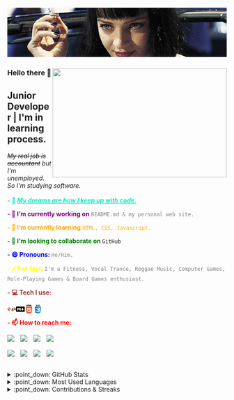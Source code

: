 [![header](https://github.com/MustafaTuncel/MustafaTuncel/blob/ab9b13091a4d536512dd05a152119b20bce5187d/Mia%20Wallace%20Banner.png "Mia Wallace")](https://mustafatuncel.github.io/)

### Hello there 👋 <img src="https://media.giphy.com/media/0FHJ363Octui8Emuul/giphy.gif" align="right" width="400" height="250">
## Junior Developer | I'm in learning process.

*~~My real job is accountant~~ but I'm unemployed. <br/>
So I'm studying software.*<br/>
<br/>
**<font color="whiteblack">- :battery: *<ins>My dreams are how I keep up with code.</ins> </font>*** <br/>

**<font color="purple">- 🔭 I’m currently working on** </font> <font color="grey">`README.md & my personal web site.` </font> <br/>

**<font color="orange">- 🌱 I’m currently learning** `HTML, CSS, Javascript.` </font> <br/>

**<font color="green">- 👯 I’m looking to collaborate on </font>** `GitHub` <br/>

**<font color="blue">- 😄 Pronouns: </font>** <font color="grey">`He/Him.` </font> <br/>

**<font color="yellow">- ⚡ Fun fact: </font>** <font color="grey">`I'm a Fitness, Vocal Trance, Reggae Music, Computer Games, Role-Playing Games & Board Games enthusiast.` </font> <br/>

**<font color="brown">- :computer: Tech I use: </font>**<br/>

[<img height="20" width="20" src="https://raw.githubusercontent.com/github/explore/80688e429a7d4ef2fca1e82350fe8e3517d3494d/topics/git/git.png" align="left">][git]
[<img height="20" width="20" src="https://raw.githubusercontent.com/github/explore/80688e429a7d4ef2fca1e82350fe8e3517d3494d/topics/markdown/markdown.png" align="left">][markdown]
[<img height="20" width="20" src="https://raw.githubusercontent.com/github/explore/80688e429a7d4ef2fca1e82350fe8e3517d3494d/topics/html/html.png" align="left">][html]
[<img height="20" width="20" src="https://raw.githubusercontent.com/github/explore/80688e429a7d4ef2fca1e82350fe8e3517d3494d/topics/css/css.png" align="left">][css]<br/>

**<font color="red">- 📫 How to reach me: </font>**

[<img  width="30" src="https://media.giphy.com/media/zkanr8WEJmQFS7Unqg/giphy.gif" align="left"/>][linkedin]
[<img  width="30" src="https://media.giphy.com/media/SzQ3BOAMopzIYX1p0m/giphy.gif" align="left"/>][github]
[<img  width="30" src="https://media.giphy.com/media/jV7OJplaoKI2oTw24e/giphy.gif" align="left"/>][twitter]
[<img  width="30" src="https://upload.wikimedia.org/wikipedia/commons/e/ef/Stack_Overflow_icon.svg" align="left"/>][stackoverflow]<br/><br/>
[<img  width="30" src="https://media.giphy.com/media/mTVOTUQWRy5AyScm2A/giphy.gif" align="left"/>][youtube]
[<img  width="30" src="https://media.giphy.com/media/SlkCccgw5zBZtBkoOG/giphy.gif" align="left"/>][instagram]
[<img  width="30" src="https://media.giphy.com/media/2Jr8RBjtZaThoTXinC/giphy.gif" align="left"/>][reddit]
[<img  width="30" src="https://media.giphy.com/media/cvJYrdwidlhKy8pGg8/giphy.gif" align="left"/>][gmail]<br/><br/>

<details>
<summary>:point_down: GitHub Stats</summary>
<img src="https://github-readme-stats.vercel.app/api?username=MustafaTuncel&theme=default" alt="My GitHub Stats">
</details>

<details>
<summary>:point_down: Most Used Languages</summary>
<img src="https://github-readme-stats.vercel.app/api/top-langs/?username=MustafaTuncel&theme=default&layout=compact" alt="My Most Used Languages">
</details>

<details>
<summary>:point_down: Contributions & Streaks</summary>
<img src="https://github-readme-streak-stats.herokuapp.com?user=mustafatuncel&theme=ayu-light&hide_border=true&date_format=M%20j%5B%2C%20Y%5D" alt="My Contributions & Streaks">
</details>


<!--
**MustafaTuncel/MustafaTuncel** is a ✨ _special_ ✨ repository because its `README.md` (this file) appears on your GitHub profile.

Here are some ideas to get you started:

- 🔭 I’m currently working on ...
- 🌱 I’m currently learning ...
- 👯 I’m looking to collaborate on ...
- 🤔 I’m looking for help with ...
- 💬 Ask me about ...
- 📫 How to reach me: ...
- 😄 Pronouns: ...
- ⚡ Fun fact: ...
-->


[linkedin]: https://www.linkedin.com/in/mustafatuncel93/
[github]: https://github.com/MustafaTuncel
[stackoverflow]: https://stackoverflow.com/users/20082069/
[twitter]: https://twitter.com/MustafaTuncel93/
[youtube]: https://www.youtube.com/channel/UCscVDGKFKT4T1kX3F27ieZw
[instagram]: https://www.instagram.com/tncl.mustafa/
[reddit]: https://www.reddit.com/user/SofiaPavlovena/
[gmail]: mailto:mustafatuncel.1993@gmail.com

[git]: https://git-scm.com/
[markdown]: https://www.markdownguide.org/
[html]: https://html.com/
[css]: https://www.w3.org/Style/CSS/Overview.en.html